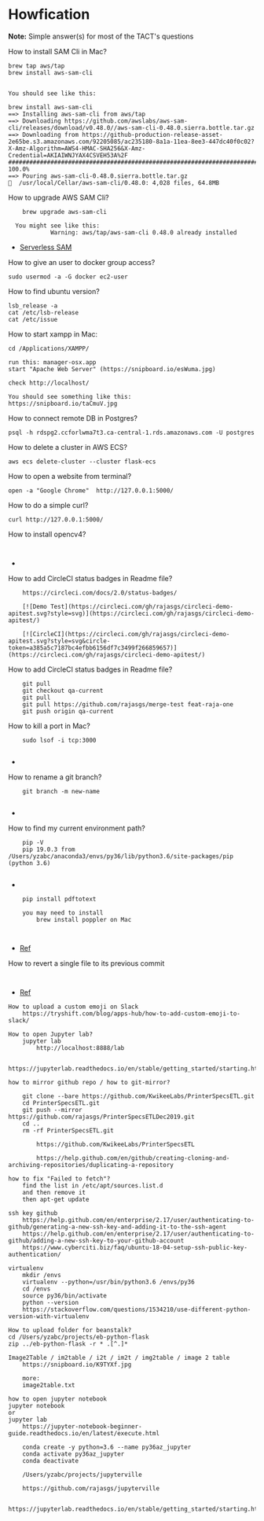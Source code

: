 # Howfication

**Note:** Simple answer(s) for most of the TACT's questions


How to install SAM Cli in Mac?
```
brew tap aws/tap
brew install aws-sam-cli


You should see like this:

brew install aws-sam-cli
==> Installing aws-sam-cli from aws/tap
==> Downloading https://github.com/awslabs/aws-sam-cli/releases/download/v0.48.0//aws-sam-cli-0.48.0.sierra.bottle.tar.gz
==> Downloading from https://github-production-release-asset-2e65be.s3.amazonaws.com/92205085/ac235180-8a1a-11ea-8ee3-447dc40f0c02?X-Amz-Algorithm=AWS4-HMAC-SHA256&X-Amz-Credential=AKIAIWNJYAX4CSVEH53A%2F
######################################################################## 100.0%
==> Pouring aws-sam-cli-0.48.0.sierra.bottle.tar.gz
🍺  /usr/local/Cellar/aws-sam-cli/0.48.0: 4,028 files, 64.8MB
```



How to upgrade AWS SAM Cli?
```
	brew upgrade aws-sam-cli
	
  You might see like this:
			Warning: aws/tap/aws-sam-cli 0.48.0 already installed
```
  * [Serverless SAM](https://docs.aws.amazon.com/serverless-application-model/latest/developerguide/serverless-sam-cli-install-mac.html)



How to give an user to docker group access?
```
sudo usermod -a -G docker ec2-user
```



How to find ubuntu version?
```
lsb_release -a
cat /etc/lsb-release
cat /etc/issue
```



How to start xampp in Mac:
```
cd /Applications/XAMPP/

run this: manager-osx.app
start "Apache Web Server" (https://snipboard.io/esWuma.jpg)

check http://localhost/ 

You should see something like this:
https://snipboard.io/taCmuV.jpg
```



How to connect remote DB in Postgres?
```
psql -h rdspg2.ccforlwma7t3.ca-central-1.rds.amazonaws.com -U postgres
```



How to delete a cluster in AWS ECS?
```
aws ecs delete-cluster --cluster flask-ecs
```



How to open a website from terminal?
```
open -a "Google Chrome"  http://127.0.0.1:5000/
```



How to do a simple curl?
```
curl http://127.0.0.1:5000/
```



How to install opencv4?
```
	
```
  * [](https://www.pyimagesearch.com/2018/08/17/install-opencv-4-on-macos/)



How to add CircleCI status badges in Readme file?
```
    https://circleci.com/docs/2.0/status-badges/
    
    [![Demo Test](https://circleci.com/gh/rajasgs/circleci-demo-apitest.svg?style=svg)](https://circleci.com/gh/rajasgs/circleci-demo-apitest/)
    
    [![CircleCI](https://circleci.com/gh/rajasgs/circleci-demo-apitest.svg?style=svg&circle-token=a385a5c7187bc4efbb6156df7c3499f266859657)](https://circleci.com/gh/rajasgs/circleci-demo-apitest/)
```



How to add CircleCI status badges in Readme file?
```
    git pull
    git checkout qa-current
    git pull
    git pull https://github.com/rajasgs/merge-test feat-raja-one
    git push origin qa-current

```



How to kill a port in Mac?
```
    sudo lsof -i tcp:3000 
        

```
  * [](https://stackoverflow.com/questions/3855127/find-and-kill-process-locking-port-3000-on-mac)



How to rename a git branch?
```
    git branch -m new-name
        
```
  * [](https://multiplestates.wordpress.com/2015/02/05/rename-a-local-and-remote-branch-in-git/)



How to find my current environment path?
```
    pip -V
    pip 19.0.3 from /Users/yzabc/anaconda3/envs/py36/lib/python3.6/site-packages/pip (python 3.6)
    
```
  * [](https://stackoverflow.com/questions/1871549/determine-if-python-is-running-inside-virtualenv)




```
    pip install pdftotext
    
    you may need to install 
        brew install poppler on Mac
        
        

```
  * [Ref](https://stackoverflow.com/questions/45912641/unable-to-install-pdftotext-on-python-3-6-missing-poppler)



How to revert a single file to its previous commit
```
    

```
  * [Ref](https://stackoverflow.com/questions/2733873/reverting-a-single-file-to-a-previous-version-in-git/2734035)




```
How to upload a custom emoji on Slack
    https://tryshift.com/blog/apps-hub/how-to-add-custom-emoji-to-slack/

```




```
How to open Jupyter lab?
    jupyter lab
        http://localhost:8888/lab
        
    https://jupyterlab.readthedocs.io/en/stable/getting_started/starting.html

```



```
how to mirror github repo / how to git-mirror?
    
    git clone --bare https://github.com/KwikeeLabs/PrinterSpecsETL.git
    cd PrinterSpecsETL.git
    git push --mirror https://github.com/rajasgs/PrinterSpecsETLDec2019.git
    cd ..
    rm -rf PrinterSpecsETL.git
    
        https://github.com/KwikeeLabs/PrinterSpecsETL
    
        https://help.github.com/en/github/creating-cloning-and-archiving-repositories/duplicating-a-repository
```





```
how to fix "Failed to fetch"?
    find the list in /etc/apt/sources.list.d
    and then remove it
    then apt-get update
```




```
ssh key github
    https://help.github.com/en/enterprise/2.17/user/authenticating-to-github/generating-a-new-ssh-key-and-adding-it-to-the-ssh-agent
    https://help.github.com/en/enterprise/2.17/user/authenticating-to-github/adding-a-new-ssh-key-to-your-github-account
    https://www.cyberciti.biz/faq/ubuntu-18-04-setup-ssh-public-key-authentication/
```




```
virtualenv
    mkdir /envs
    virtualenv --python=/usr/bin/python3.6 /envs/py36
    cd /envs
    source py36/bin/activate   
    python --version
    https://stackoverflow.com/questions/1534210/use-different-python-version-with-virtualenv
```




```
How to upload folder for beanstalk?
cd /Users/yzabc/projects/eb-python-flask
zip ../eb-python-flask -r * .[^.]*
```




```
Image2Table / im2table / i2t / im2t / img2table / image 2 table
    https://snipboard.io/K9TYXf.jpg

    more:
    image2table.txt
```




```
how to open jupyter notebook
jupyter notebook
or
jupyter lab
    https://jupyter-notebook-beginner-guide.readthedocs.io/en/latest/execute.html
    
    conda create -y python=3.6 --name py36az_jupyter
    conda activate py36az_jupyter
    conda deactivate
    
    /Users/yzabc/projects/jupyterville
    
    https://github.com/rajasgs/jupyterville
    
    https://jupyterlab.readthedocs.io/en/stable/getting_started/starting.htm
```